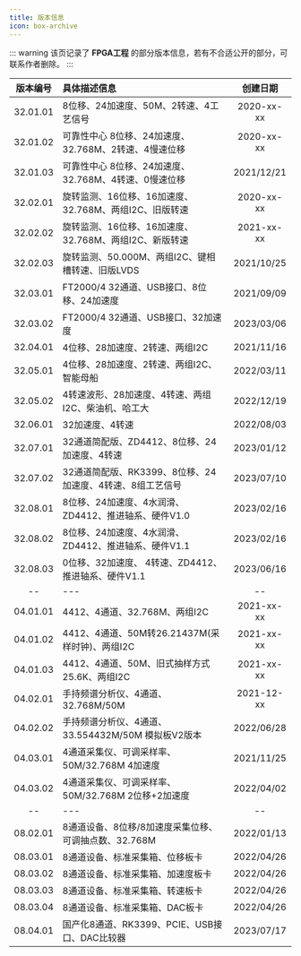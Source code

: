 ```yaml
---
title: 版本信息
icon: box-archive
---
```


::: warning
该页记录了 **FPGA工程** 的部分版本信息，若有不合适公开的部分，可联系作者删除。
:::

| 版本编号 | 具体描述信息 | 创建日期 |
|:-----------:|:-----------|:---------:|
| 32.01.01 | 8位移、24加速度、50M、2转速、4工艺信号                          | 2020-xx-xx |
| 32.01.02 | 可靠性中心 8位移、24加速度、32.768M、2转速、4慢速位移            | 2020-xx-xx |
| 32.01.03 | 可靠性中心 8位移、24加速度、32.768M、4转速、0慢速位移	           | 2021/12/21 |
| 32.02.01 | 旋转监测、16位移、16加速度、32.768M、两组I2C、旧版转速           | 2020-xx-xx |
| 32.02.02 | 旋转监测、16位移、16加速度、32.768M、两组I2C、新版转速           | 2021-xx-xx |
| 32.02.03 | 旋转监测、50.000M、两组I2C、键相槽转速、旧版LVDS                | 2021/10/25 |
| 32.03.01 | FT2000/4 32通道、USB接口、8位移、24加速度                      | 2021/09/09 |
| 32.03.02 | FT2000/4 32通道、USB接口、32加速度                             | 2023/03/06 |
| 32.04.01 | 4位移、28加速度、2转速、两组I2C                                | 2021/11/16 |
| 32.05.01 | 4位移、28加速度、2转速、两组I2C、智能母船                       | 2022/03/11 |
| 32.05.02 | 4转速波形、28加速度、4转速、两组I2C、柴油机、哈工大              | 2022/12/19 |
| 32.06.01 | 32加速度、4转速                                               | 2022/08/03 |
| 32.07.01 | 32通道简配版、ZD4412、8位移、24加速度、4转速                    | 2023/01/12 |
| 32.07.02 | 32通道简配版、RK3399、8位移、24加速度、4转速、8组工艺信号        | 2023/07/10 |
| 32.08.01 | 8位移、24加速度、4水润滑、ZD4412、推进轴系、硬件V1.0            | 2023/02/16 |
| 32.08.02 | 8位移、24加速度、4水润滑、ZD4412、推进轴系、硬件V1.1            | 2023/02/16 |
| 32.08.03 | 0位移、32加速度、  4转速、ZD4412、推进轴系、硬件V1.1            | 2023/06/16 |
| -- | --- | -- |
| 04.01.01 | 4412、4通道、32.768M、两组I2C                                  | 2021-xx-xx |
| 04.01.02 | 4412、4通道、50M转26.21437M(采样时钟)、两组I2C	                | 2021-xx-xx |
| 04.01.03 | 4412、4通道、50M、旧式抽样方式25.6K、两组I2C                    | 2021-xx-xx |
| 04.02.01 | 手持频谱分析仪、4通道、32.768M/50M                              | 2021-12-xx |
| 04.02.02 | 手持频谱分析仪、4通道、33.554432M/50M  模拟板V2版本             | 2022/06/28 |
| 04.03.01 | 4通道采集仪、可调采样率、50M/32.768M 4加速度                    | 2021/11/25 |
| 04.03.02 | 4通道采集仪、可调采样率、50M/32.768M 2位移+2加速度              | 2022/04/02 |
| -- | --- | -- |
| 08.02.01 | 8通道设备、8位移/8加速度采集位移、可调抽点数、32.768M            | 2022/01/13 |
| 08.03.01 | 8通道设备、标准采集箱、位移板卡                                 | 2022/04/26 |
| 08.03.02 | 8通道设备、标准采集箱、加速度板卡                               | 2022/04/26 |
| 08.03.03 | 8通道设备、标准采集箱、转速板卡                                 | 2022/04/26 |
| 08.03.04 | 8通道设备、标准采集箱、DAC板卡                                  | 2022/04/26 |
| 08.04.01 | 国产化8通道、RK3399、PCIE、USB接口、DAC比较器	                 | 2023/07/17 |
